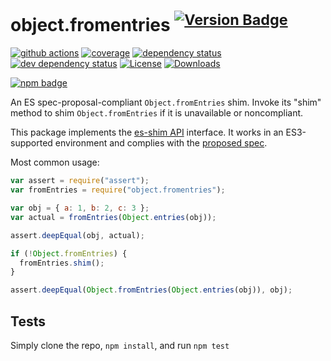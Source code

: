 # object.fromentries <sup>[![Version Badge][npm-version-svg]][package-url]</sup>

[![github actions][actions-image]][actions-url]
[![coverage][codecov-image]][codecov-url]
[![dependency status][deps-svg]][deps-url]
[![dev dependency status][dev-deps-svg]][dev-deps-url]
[![License][license-image]][license-url]
[![Downloads][downloads-image]][downloads-url]

[![npm badge][npm-badge-png]][package-url]

An ES spec-proposal-compliant `Object.fromEntries` shim. Invoke its "shim" method to shim `Object.fromEntries` if it is unavailable or noncompliant.

This package implements the [es-shim API](https://github.com/es-shims/api) interface. It works in an ES3-supported environment and complies with the [proposed spec](https://tc39.github.io/proposal-object-from-entries/).

Most common usage:

```js
var assert = require("assert");
var fromEntries = require("object.fromentries");

var obj = { a: 1, b: 2, c: 3 };
var actual = fromEntries(Object.entries(obj));

assert.deepEqual(obj, actual);

if (!Object.fromEntries) {
  fromEntries.shim();
}

assert.deepEqual(Object.fromEntries(Object.entries(obj)), obj);
```

## Tests

Simply clone the repo, `npm install`, and run `npm test`

[package-url]: https://npmjs.com/package/object.fromentries
[npm-version-svg]: https://versionbadg.es/es-shims/Object.fromEntries.svg
[deps-svg]: https://david-dm.org/es-shims/Object.fromEntries.svg
[deps-url]: https://david-dm.org/es-shims/Object.fromEntries
[dev-deps-svg]: https://david-dm.org/es-shims/Object.fromEntries/dev-status.svg
[dev-deps-url]: https://david-dm.org/es-shims/Object.fromEntries#info=devDependencies
[npm-badge-png]: https://nodei.co/npm/object.fromentries.png?downloads=true&stars=true
[license-image]: https://img.shields.io/npm/l/object.fromentries.svg
[license-url]: LICENSE
[downloads-image]: https://img.shields.io/npm/dm/object.fromentries.svg
[downloads-url]: https://npm-stat.com/charts.html?package=object.fromentries
[codecov-image]: https://codecov.io/gh/es-shims/Object.fromEntries/branch/main/graphs/badge.svg
[codecov-url]: https://app.codecov.io/gh/es-shims/Object.fromEntries/
[actions-image]: https://img.shields.io/endpoint?url=https://github-actions-badge-u3jn4tfpocch.runkit.sh/es-shims/Object.fromEntries
[actions-url]: https://github.com/es-shims/Object.fromEntries/actions
